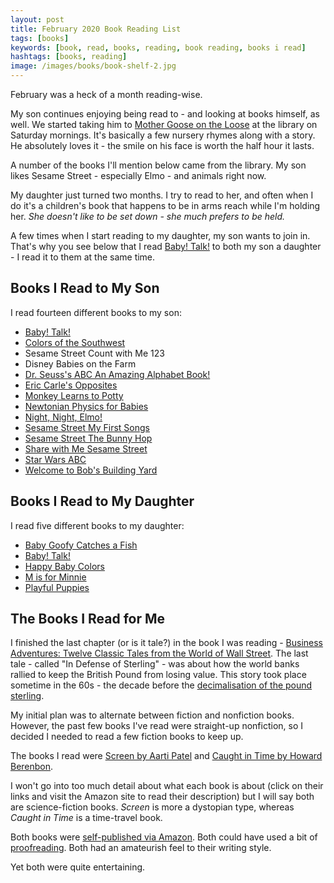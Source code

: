 ```yaml
---
layout: post
title: February 2020 Book Reading List
tags: [books]
keywords: [book, read, books, reading, book reading, books i read]
hashtags: [books, reading]
image: /images/books/book-shelf-2.jpg
---
```


February was a heck of a month reading-wise.

My son continues enjoying being read to - and looking at books himself, as well. We started taking him to [Mother Goose on the Loose](https://mgol.net/) at the library on Saturday mornings. It's basically a few nursery rhymes along with a story. He absolutely loves it - the smile on his face is worth the half hour it lasts.

A number of the books I'll mention below came from the library. My son likes Sesame Street - especially Elmo - and animals right now.

My daughter just turned two months. I try to read to her, and often when I do it's a children's book that happens to be in arms reach while I'm holding her. *She doesn't like to be set down - she much prefers to be held.*

A few times when I start reading to my daughter, my son wants to join in. That's why you see below that I read [Baby! Talk!](https://www.abebooks.com/products/isbn/9780517800799/30336399578) to both my son a daughter - I read it to them at the same time.

## Books I Read to My Son

I read fourteen different books to my son:

* [Baby! Talk!](https://www.abebooks.com/products/isbn/9780517800799/30336399578)
* [Colors of the Southwest](https://www.abebooks.com/products/isbn/9781947458512)
* Sesame Street Count with Me 123
* Disney Babies on the Farm
* [Dr. Seuss's ABC An Amazing Alphabet Book!](https://www.abebooks.com/products/isbn/9780679882817/30352336762)
* [Eric Carle's Opposites](https://www.abebooks.com/products/isbn/9780448445656/30314505385)
* [Monkey Learns to Potty](https://www.abebooks.com/products/isbn/9780976287728/22638272206)
* [Newtonian Physics for Babies](https://www.abebooks.com/products/isbn/9781492656203/30573865161)
* [Night, Night, Elmo!](https://www.abebooks.com/products/isbn/9780794427986/30331840115)
* [Sesame Street My First Songs](https://www.abebooks.com/products/isbn/9781524717704/30073106721)
* [Sesame Street The Bunny Hop](https://www.abebooks.com/products/isbn/9780375826931/30510596604)
* [Share with Me Sesame Street](https://www.abebooks.com/products/isbn/9781412731409/30579985146)
* [Star Wars ABC](https://www.abebooks.com/products/isbn/9780545227384)
* [Welcome to Bob's Building Yard](https://www.abebooks.com/products/isbn/9780689853128/22638543693)

## Books I Read to My Daughter

I read five different books to my daughter:

* [Baby Goofy Catches a Fish](https://www.abebooks.com/products/isbn/9789999030052/22883584519)
* [Baby! Talk!](https://www.abebooks.com/products/isbn/9780517800799/30336399578)
* [Happy Baby Colors](https://www.abebooks.com/products/isbn/9780312491949/30130088335)
* [M is for Minnie](https://www.abebooks.com/products/isbn/9781368042024)
* [Playful Puppies](https://www.abebooks.com/products/isbn/9780866118637/30574569099)

## The Books I Read for Me

I finished the last chapter (or is it tale?) in the book I was reading - [Business Adventures: Twelve Classic Tales from the World of Wall Street](https://www.amazon.com/gp/product/B00L1TPCKW/?tag=hendrixjoseph-20). The last tale - called "In Defense of Sterling" - was about how the world banks rallied to keep the British Pound from losing value. This story took place sometime in the 60s - the decade before the [decimalisation of the pound sterling](https://en.wikipedia.org/wiki/Pound_sterling#Decimalisation).

My initial plan was to alternate between fiction and nonfiction books. However, the past few books I've read were straight-up nonfiction, so I decided I needed to read a few fiction books to keep up.

The books I read were [Screen by Aarti Patel](https://www.amazon.com/gp/product/B00KHKZQM0/?tag=hendrixjoseph-20) and [Caught in Time by Howard Berenbon](https://www.amazon.com/gp/product/B079B81FJX/?tag=hendrixjoseph-20).

I won't go into too much detail about what each book is about (click on their links and visit the Amazon site to read their description) but I will say both are science-fiction books. *Screen* is more a dystopian type, whereas *Caught in Time* is a time-travel book.

Both books were [self-published via Amazon](https://www.joehxblog.com/how-to-self-publish-a-book-on-amazon/). Both could have used a bit of [proofreading](https://www.amazon.com/dp/B07PJ5GYN8/?tag=hendrixjoseph-20). Both had an amateurish feel to their writing style.

Yet both were quite entertaining.
